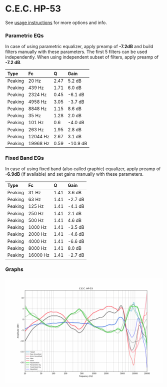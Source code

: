 # C.E.C. HP-53
See [usage instructions](https://github.com/jaakkopasanen/AutoEq#usage) for more options and info.

### Parametric EQs
In case of using parametric equalizer, apply preamp of **-7.2dB** and build filters manually
with these parameters. The first 5 filters can be used independently.
When using independent subset of filters, apply preamp of **-7.2 dB**.

| Type    | Fc       |    Q | Gain     |
|:--------|:---------|:-----|:---------|
| Peaking | 20 Hz    | 2.47 | 5.2 dB   |
| Peaking | 439 Hz   | 1.71 | 6.0 dB   |
| Peaking | 2324 Hz  | 0.45 | -6.1 dB  |
| Peaking | 4958 Hz  | 3.05 | -3.7 dB  |
| Peaking | 8848 Hz  | 1.15 | 8.6 dB   |
| Peaking | 35 Hz    | 1.28 | 2.0 dB   |
| Peaking | 101 Hz   | 0.6  | -4.0 dB  |
| Peaking | 263 Hz   | 1.95 | 2.8 dB   |
| Peaking | 12044 Hz | 2.67 | 3.1 dB   |
| Peaking | 19968 Hz | 0.59 | -10.9 dB |

### Fixed Band EQs
In case of using fixed band (also called graphic) equalizer, apply preamp of **-6.9dB**
(if available) and set gains manually with these parameters.

| Type    | Fc       |    Q | Gain    |
|:--------|:---------|:-----|:--------|
| Peaking | 31 Hz    | 1.41 | 3.6 dB  |
| Peaking | 63 Hz    | 1.41 | -2.7 dB |
| Peaking | 125 Hz   | 1.41 | -4.1 dB |
| Peaking | 250 Hz   | 1.41 | 2.1 dB  |
| Peaking | 500 Hz   | 1.41 | 4.6 dB  |
| Peaking | 1000 Hz  | 1.41 | -3.5 dB |
| Peaking | 2000 Hz  | 1.41 | -4.6 dB |
| Peaking | 4000 Hz  | 1.41 | -6.6 dB |
| Peaking | 8000 Hz  | 1.41 | 8.0 dB  |
| Peaking | 16000 Hz | 1.41 | -2.7 dB |

### Graphs
![](./C.E.C.%20HP-53.png)